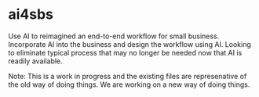 # ai4sbs

Use AI to reimagined an end-to-end workflow for small business.  Incorporate AI into the business and design the workflow using AI. Looking to eliminate typical process that may no longer be needed now that AI is readily available.

Note: This is a work in progress and the existing files are represenative of the old way of doing things. We are working on a new way of doing things.

